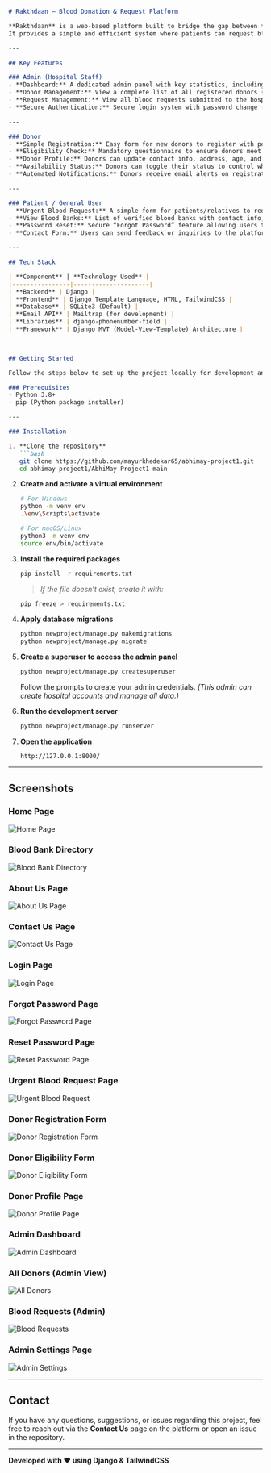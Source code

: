 ﻿````markdown
# Rakthdaan – Blood Donation & Request Platform

**Rakthdaan** is a web-based platform built to bridge the gap between **blood donors**, **patients**, and **hospitals**.  
It provides a simple and efficient system where patients can request blood, donors can register to donate, and hospital admins can manage and approve these requests — all in one place.

---

## Key Features

### Admin (Hospital Staff)
- **Dashboard:** A dedicated admin panel with key statistics, including the number of pending donor approvals, total verified donors, and total blood requests for the current month.  
- **Donor Management:** View a complete list of all registered donors (pending and verified). Admins can approve or decline applications, triggering **automated email notifications** to the donor.  
- **Request Management:** View all blood requests submitted to the hospital. Approving a request automatically notifies all **matching and available donors** associated with that hospital.  
- **Secure Authentication:** Secure login system with password change functionality via account settings.  

---

### Donor
- **Simple Registration:** Easy form for new donors to register with personal details, blood group, and hospital.  
- **Eligibility Check:** Mandatory questionnaire to ensure donors meet health requirements.  
- **Donor Profile:** Donors can update contact info, address, age, and last donation date.  
- **Availability Status:** Donors can toggle their status to control whether they receive blood request notifications.  
- **Automated Notifications:** Donors receive email alerts on registration, approval/rejection, and for matching blood requests.  

---

### Patient / General User
- **Urgent Blood Request:** A simple form for patients/relatives to request blood with patient name, blood group, contact details, and hospital.  
- **View Blood Banks:** List of verified blood banks with contact info, working hours, and available blood groups.  
- **Password Reset:** Secure “Forgot Password” feature allowing users to reset passwords via email.  
- **Contact Form:** Users can send feedback or inquiries to the platform admins.  

---

## Tech Stack

| **Component** | **Technology Used** |
|----------------|---------------------|
| **Backend** | Django |
| **Frontend** | Django Template Language, HTML, TailwindCSS |
| **Database** | SQLite3 (Default) |
| **Email API** | Mailtrap (for development) |
| **Libraries** | django-phonenumber-field |
| **Framework** | Django MVT (Model-View-Template) Architecture |

---

## Getting Started

Follow the steps below to set up the project locally for development and testing.

### Prerequisites
- Python 3.8+
- pip (Python package installer)

---

### Installation

1. **Clone the repository**
   ```bash
   git clone https://github.com/mayurkhedekar65/abhimay-project1.git
   cd abhimay-project1/AbhiMay-Project1-main
````

2. **Create and activate a virtual environment**

   ```bash
   # For Windows
   python -m venv env
   .\env\Scripts\activate

   # For macOS/Linux
   python3 -m venv env
   source env/bin/activate
   ```

3. **Install the required packages**

   ```bash
   pip install -r requirements.txt
   ```

   > *If the file doesn’t exist, create it with:*

   ```bash
   pip freeze > requirements.txt
   ```

4. **Apply database migrations**

   ```bash
   python newproject/manage.py makemigrations
   python newproject/manage.py migrate
   ```

5. **Create a superuser to access the admin panel**

   ```bash
   python newproject/manage.py createsuperuser
   ```

   Follow the prompts to create your admin credentials.
   *(This admin can create hospital accounts and manage all data.)*

6. **Run the development server**

   ```bash
   python newproject/manage.py runserver
   ```

7. **Open the application**

   ```
   http://127.0.0.1:8000/
   ```

---

## Screenshots

### Home Page

![Home Page](assets/screencapture-127-0-0-1-8000-2025-10-13-02_19_22.png)

### Blood Bank Directory

![Blood Bank Directory](assets/screencapture-127-0-0-1-8000-blood-bank-2025-10-13-02_19_53.png)

### About Us Page

![About Us Page](assets/screencapture-127-0-0-1-8000-about-2025-10-13-02_20_10.png)

### Contact Us Page

![Contact Us Page](assets/screencapture-127-0-0-1-8000-contact-us-2025-10-13-02_20_43.png)

### Login Page

![Login Page](assets/screencapture-127-0-0-1-8000-login-2025-10-13-02_21_05.png)

### Forgot Password Page

![Forgot Password Page](assets/screencapture-127-0-0-1-8000-forgot-password-2025-10-13-17_00_23.png)

### Reset Password Page

![Reset Password Page](assets/screencapture-127-0-0-1-8000-reset-2025-10-13-17_00_42.png)

### Urgent Blood Request Page

![Urgent Blood Request](assets/screencapture-127-0-0-1-8000-blood-request-2025-10-13-17_06_15.png)

### Donor Registration Form

![Donor Registration Form](assets/screencapture-127-0-0-1-8000-form-2025-10-13-16_58_09.png)

### Donor Eligibility Form

![Donor Eligibility Form](assets/screencapture-127-0-0-1-8000-eligibility-2025-10-13-16_59_21.png)

### Donor Profile Page

![Donor Profile Page](assets/screencapture-127-0-0-1-8000-profile-2025-10-16-21_48_38.png)

### Admin Dashboard

![Admin Dashboard](assets/screencapture-127-0-0-1-8000-admin-dashboard-2025-10-16-21_44_44.png)

### All Donors (Admin View)

![All Donors](assets/screencapture-127-0-0-1-8000-all-donors-2025-10-16-21_45_25.png)

### Blood Requests (Admin)

![Blood Requests](assets/screencapture-127-0-0-1-8000-show-blood-requests-2025-10-16-21_45_54.png)

### Admin Settings Page

![Admin Settings](assets/screencapture-127-0-0-1-8000-admin-settings-2025-10-16-21_46_18.png)

---

## Contact

If you have any questions, suggestions, or issues regarding this project, feel free to reach out via the **Contact Us** page on the platform or open an issue in the repository.

---

**Developed with ❤️ using Django & TailwindCSS**

```
```
